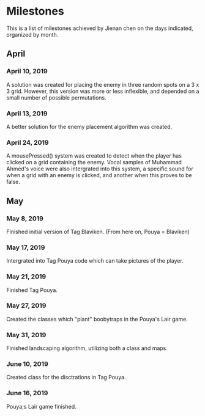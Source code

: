 # Milestones
This is a list of milestones achieved by Jienan chen on the days indicated, organized by month.

## April
### April 10, 2019
A solution was created for placing the enemy in three random spots on a 3 x 3 grid. However, this version was more or less inflexible, and depended on a small number of possible permutations.

### April 13, 2019
A better solution for the enemy placement algorithm was created. 

### April 24, 2019
A mousePressed() system was created to detect when the player has clicked on a grid containing the enemy. Vocal samples of Muhammad Ahmed's voice were also intergrated into this system, a specific sound for when a grid with an enemy is clicked, and another when this proves to be false.

## May
### May 8, 2019
Finished initial version of Tag Blaviken. (From here on, Pouya = Blaviken)

### May 17, 2019
Intergrated into Tag Pouya code which can take pictures of the player.

### May 21, 2019
Finished Tag Pouya.

### May 27, 2019
Created the classes which "plant" boobytraps in the Pouya's Lair game.

### May 31, 2019
Finished landscaping algorithm, utilizing both a class and maps.

### June 10, 2019
Created class for the disctrations in Tag Pouya.

### June 16, 2019
Pouya;s Lair game finished.
